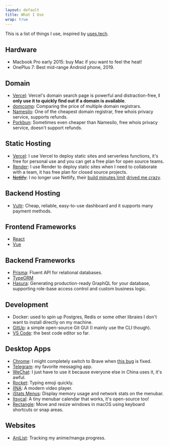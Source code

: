 ```yaml
---
layout: default
title: What I Use
wrap: true
---
```


This is a list of things I use, inspired by [uses.tech](https://uses.tech/).

## Hardware

- Macbook Pro early 2015: buy Mac if you want to feel the heat!
- OnePlus 7: Best mid-range Android phone, 2019.


## Domain

- [Vercel](https://vercel.com/domains): Vercel's domain search page is powerful and distraction-free, __I only use it to quickly find out if a domain is available__. 
- [domcomp](https://www.domcomp.com/): Comparing the price of multiple domain registrars.
- [Namesilo](https://namesilo.com): One of the cheapest domain registrar, free whois privacy service, supports refunds.
- [Porkbun](https://porkbun.com): Sometimes even cheaper than Namesilo, free whois privacy service, doesn't support refunds.

## Static Hosting

- [Vercel](https://vercel.com): I use Vercel to deploy static sites and serverless functions, it's free for personal use and you can get a free plan for open source teams.
- [Render](https://render.com): I use Render to deploy static sites when I need to collaborate with a team, it has free plan for closed source projects.
- [~~Netlify~~](https://netlify.com): I no longer use Netlify, their [build minutes limit](https://www.netlify.com/pricing/faq/) [drived me crazy](https://twitter.com/_egoistlily/status/1252234217137688580?s=20).

## Backend Hosting

- [Vultr](https://vultr.com): Cheap, reliable, easy-to-use dashboard and it supports many payment methods.

## Frontend Frameworks

- [React](https://reactjs.org)
- [Vue](https://vuejs.org)

## Backend Frameworks

- [Prisma](https://prisma.io): Fluent API for relational databases.
- [TypeORM](https://typeorm.io)
- [Hasura](https://hasura.io): Generating production-ready GraphQL for your database, supporting role-base access control and custom business logic.

## Development

- Docker: used to spin up Postgres, Redis or some other libraies I don't want to install directly on my machine.
- [GitUp](https://gitup.co/): a simple open-source Git GUI (I mainly use the CLI though).
- [VS Code](https://code.visualstudio.com/): the best code editor so far.

## Desktop Apps

- [Chrome](https://chrome.google.com/): I might completely switch to Brave when [this bug](https://www.reddit.com/r/brave_browser/comments/f1yyl3/regarding_brave_v13113_frequent_crashes_and/) is fixed.
- [Telegram](https://telegram.org): my favorite messaging app.
- [WeChat](https://en.wikipedia.org/wiki/WeChat): I just have to use it because everyone else in China uses it, it's awful.
- [Rocket](https://matthewpalmer.net/rocket/): Typing emoji quickly.
- [IINA](https://iina.io): A modern video player.
- [iStats Menus](https://bjango.com/mac/istatmenus/): Display memory usage and network stats on the menubar.
- [Itsycal](https://www.mowglii.com/itsycal/): A tiny menubar calendar that works, it's open-source too!
- [Rectangle](https://rectangleapp.com/): Move and resize windows in macOS using keyboard shortcuts or snap areas.

## Websites

- [AniList](https://anilist.co): Tracking my anime/manga progress.